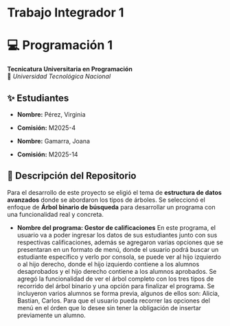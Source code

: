 # Trabajo Integrador 1
# 💻 Programación 1  
**Tecnicatura Universitaria en Programación**  
📍 *Universidad Tecnológica Nacional*  

## ✨ Estudiantes  
- **Nombre:** Pérez, Virginia 
- **Comisión:** M2025-4
  
- **Nombre:** Gamarra, Joana 
- **Comisión:** M2025-14 

## 📂 Descripción del Repositorio  
Para el desarrollo de este proyecto se eligió el tema de **estructura de datos avanzados** donde se abordaron los tipos de árboles.
Se seleccionó el enfoque de **Árbol binario de búsqueda** para desarrollar un programa con una funcionalidad real y concreta. 
- **Nombre del programa: Gestor de calificaciones**
En este programa, el usuario va a poder ingresar los datos de sus estudiantes junto con sus respectivas calificaciones, además se agregaron varias opciones que se presentaran en un formato de menú, donde el usuario podrá buscar un estudiante específico y verlo por consola, se puede ver al hijo izquierdo o al hijo derecho, donde el hijo izquierdo contiene a los alumnos desaprobados y el hijo derecho contiene a los alumnos aprobados. Se agregó la funcionalidad de ver el árbol completo con los tres tipos de recorrido del árbol binario y una opción para finalizar el programa. Se incluyeron varios alumnos se forma previa, algunos de ellos son: Alicia, Bastian, Carlos. Para que el usuario pueda recorrer las opciones del menú en el órden que lo desee sin tener la obligación de insertar previamente un alumno.
